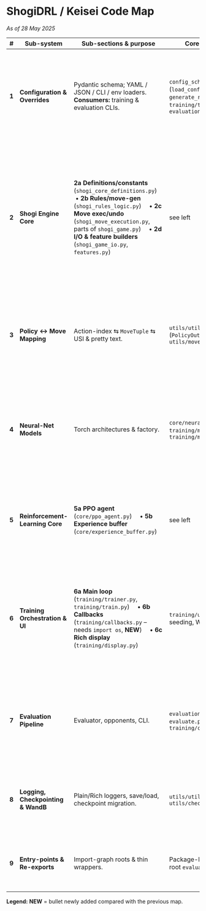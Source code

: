 # ShogiDRL / Keisei Code Map

*As of 28 May 2025*

| #     | Sub-system                         | Sub-sections & purpose                                                                                                                                                                                                                                           | Core / supporting files                                                                                                                        | **Reviewer watch-list (issues & risks)**                                                                                                                                                                                                                                                                                                                                                                                                                                                                                                                                                                                                                              |
| ----- | ---------------------------------- | ---------------------------------------------------------------------------------------------------------------------------------------------------------------------------------------------------------------------------------------------------------------- | ---------------------------------------------------------------------------------------------------------------------------------------------- | --------------------------------------------------------------------------------------------------------------------------------------------------------------------------------------------------------------------------------------------------------------------------------------------------------------------------------------------------------------------------------------------------------------------------------------------------------------------------------------------------------------------------------------------------------------------------------------------------------------------------------------------------------------------- |
| **1** | **Configuration & Overrides**      | Pydantic schema; YAML / JSON / CLI / env loaders.<br>**Consumers:** training & evaluation CLIs.                                                                                                                                                                  | `config_schema.py`; `utils/utils.py` (`load_config`, `FLAT_KEY_TO_NESTED`, `generate_run_name`); `training/train.py`; `evaluation/evaluate.py` | • **`num_actions_total` vs `PolicyOutputMapper`** – must be validated, not duplicated.<br>• Device-string validator absent (e.g. `cuda:O` typo).<br>• Unknown CLI/env keys silently dropped → add warnings.<br>• Keep defaults in `default_config.yaml` & schema aligned.<br>• `load_config` merge logic getting gnarly – refactor if it grows.                                                                                                                                                                                                                                                                                                                       |
| **2** | **Shogi Engine Core**              | **2a Definitions/constants** (`shogi_core_definitions.py`)  • **2b Rules/move-gen** (`shogi_rules_logic.py`)  • **2c Move exec/undo** (`shogi_move_execution.py`, parts of `shogi_game.py`)  • **2d I/O & feature builders** (`shogi_game_io.py`, `features.py`) | see left                                                                                                                                       | • Perf: lists + `copy.deepcopy` in hotspots – profile.<br>• Replace `DEBUG_*` prints with `logging`.<br>• Stress-test **uchi-fu-zume**, **sennichite**, mandatory promotion.<br>• Repetition hash includes “player who just moved” – check vs official rule wording.<br>• Unit-test via SFEN fixtures; coverage currently thin.<br>• Single source-of-truth for observation plane indices.<br>• **NEW KIF formatting** – move strings in `game_to_kif` non-standard.<br>• **NEW Redundant feature builder** – `build_core46` duplicates logic in `generate_neural_network_observation`.<br>• **NEW SFEN helpers scattered** – consolidate parsing/encoding utilities. |
| **3** | **Policy ↔ Move Mapping**          | Action-index ⇆ `MoveTuple` ⇆ USI & pretty text.                                                                                                                                                                                                                  | `utils/utils.py` (`PolicyOutputMapper`); `utils/move_formatting.py`                                                                            | • 13 527-action space hard-coded – derive/validate against config.<br>• Fallback enum-value matching brittle – normalise `MoveTuple`s.<br>• Version/tag the mapping for checkpoint compatibility.<br>• Masking: −∞ logits & potential NaN softmax – keep tests.<br>• **NEW Mapper used by training/eval must match `EnvConfig` – enforce at start-up.**                                                                                                                                                                                                                                                                                                               |
| **4** | **Neural-Net Models**              | Torch architectures & factory.                                                                                                                                                                                                                                   | `core/neural_network.py`; `training/models/resnet_tower.py`; `training/models/__init__.py`                                                     | • **CRITICAL Model mismatch (NEW)** – `Trainer` builds ResNet tower but `PPOAgent` uses simple `ActorCritic`; reconcile or delete dead path.<br>• `load_checkpoint_with_padding` only patches first conv – generalise for multi-stem nets.<br>• BatchNorm stats portability CPU ↔ GPU.<br>• Gradient-clipping norm only; decide if value clip needed.<br>• Factory “dummy” fallback – raise/warn in prod runs.                                                                                                                                                                                                                                                        |
| **5** | **Reinforcement-Learning Core**    | **5a PPO agent** (`core/ppo_agent.py`)  • **5b Experience buffer** (`core/experience_buffer.py`)                                                                                                                                                                 | see left                                                                                                                                       | • Buffer stacks tensors each epoch – pre-allocate for speed.<br>• **NEW Memory footprint** – storing full `legal_mask` per step is big (13 k × steps).<br>• `gradient_clip_max_norm` default 0.5 – confirm scaling.<br>• Agent `learn()` prints warnings but no broad `except` – that’s good; keep it explicit.                                                                                                                                                                                                                                                                                                                                                       |
| **6** | **Training Orchestration & UI**    | **6a Main loop** (`training/trainer.py`, `training/train.py`)  • **6b Callbacks** (`training/callbacks.py` – needs `import os`, **NEW**)  • **6c Rich display** (`training/display.py`)                                                                          | `training/utils.py` (dir setup, seeding, WandB)                                                                                                | • **CRITICAL Incomplete resume (NEW)** – model weights load but timestep/episode counters & win stats not restored.<br>• Broad `except` blocks in training step hide bugs – tighten.<br>• Mixed-precision scaler created even on CPU – guard.<br>• Per-line log flush = NFS killer; buffer.<br>• Callbacks (esp. evaluation) run inside TUI loop – ensure they don’t block.<br>• Redundant `self.model` attr (see subsystem 4 mismatch).                                                                                                                                                                                                                              |
| **7** | **Evaluation Pipeline**            | Evaluator, opponents, CLI.                                                                                                                                                                                                                                       | `evaluation/evaluate.py`; `evaluate.py`; `training/callbacks.py`                                                                               | • Ensure correct `input_channels` when loading checkpoints (was hard-coded fallback).<br>• Duplicate WandB init error handling – unify style.<br>• `SimpleHeuristicOpponent` brittle indices – add tests.<br>• Dummy `/tmp/` logging paths – clarify vs real log dir.<br>• Fail fast if opponent load returns `None`.                                                                                                                                                                                                                                                                                                                                                 |
| **8** | **Logging, Checkpointing & WandB** | Plain/Rich loggers, save/load, checkpoint migration.                                                                                                                                                                                                             | `utils/utils.py` (loggers); `utils/checkpoint.py`                                                                                              | • Switch `print(..., file=sys.stderr)` to `logging` consistently.<br>• Buffered writes for heavy logging runs.<br>• `load_checkpoint_with_padding` only covers `stem.weight` – add pattern matching for multiple stems (**NEW**).<br>• Handle `PermissionError` on `os.makedirs`.                                                                                                                                                                                                                                                                                                                                                                                     |
| **9** | **Entry-points & Re-exports**      | Import-graph roots & thin wrappers.                                                                                                                                                                                                                              | Package-level `__init__.py` files; root `evaluate.py`                                                                                          | • Run static cycle checker (`pycycle`, pylint cyclic-import) to ensure no new loops.<br>• Keep `__init__.py` side-effects minimal.<br>• Maintain `__all__` lists to help tools/intellisense.                                                                                                                                                                                                                                                                                                                                                                                                                                                                          |

**Legend:** **NEW** = bullet newly added compared with the previous map.

